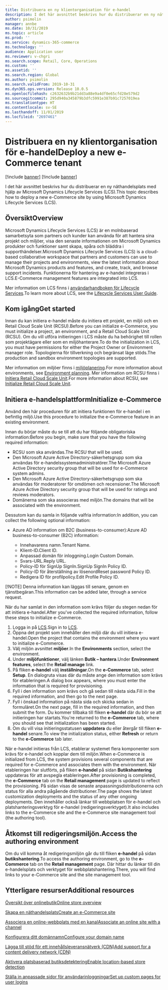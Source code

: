 ```yaml
---
title: Distribuera en ny klientorganisation för e-handel
description: I det här avsnittet beskrivs hur du distribuerar en ny näthandelsinnehavare med hjälp av Microsoft Dynamics Lifecycle Services (LCS).
author: psimolin
manager: annbe
ms.date: 10/31/2019
ms.topic: article
ms.prod: ''
ms.service: dynamics-365-commerce
ms.technology: ''
audience: Application user
ms.reviewer: v-chgri
ms.search.scope: Retail, Core, Operations
ms.custom: ''
ms.assetid: ''
ms.search.region: Global
ms.author: psimolin
ms.search.validFrom: 2019-10-31
ms.dyn365.ops.version: Release 10.0.5
ms.openlocfilehash: c2632632b9b21dd3a88e9a4df0e65cfd28e579d2
ms.sourcegitcommit: 295d940a345879b3dfc5991e387b91c7257019ea
ms.translationtype: HT
ms.contentlocale: sv-SE
ms.lasthandoff: 11/01/2019
ms.locfileid: "2697461"
---
```

# <a name="deploy-a-new-e-commerce-tenant"></a><span data-ttu-id="4b566-103">Distribuera en ny klientorganisation för e-handel</span><span class="sxs-lookup"><span data-stu-id="4b566-103">Deploy a new e-Commerce tenant</span></span>

[!include [banner](includes/preview-banner.md)]
[!include [banner](includes/banner.md)]

<span data-ttu-id="4b566-104">I det här avsnittet beskrivs hur du distribuerar en ny näthandelsplats med hjälp av Microsoft Dynamics Lifecycle Services (LCS).</span><span class="sxs-lookup"><span data-stu-id="4b566-104">This topic describes how to deploy a new e-Commerce site by using Microsoft Dynamics Lifecycle Services (LCS).</span></span>

## <a name="overview"></a><span data-ttu-id="4b566-105">Översikt</span><span class="sxs-lookup"><span data-stu-id="4b566-105">Overview</span></span>
    
<span data-ttu-id="4b566-106">Microsoft Dynamics Lifecycle Services (LCS) är en molnbaserad samarbetsyta som partners och kunder kan använda för att hantera sina projekt och miljöer, visa den senaste informationen om Microsoft Dynamics produkter och funktioner samt skapa, spåra och bläddra i supporthändelser.</span><span class="sxs-lookup"><span data-stu-id="4b566-106">Microsoft Dynamics Lifecycle Services (LCS) is a cloud-based collaborative workspace that partners and customers can use to manage their projects and environments, view the latest information about Microsoft Dynamics products and features, and create, track, and browse support incidents.</span></span> <span data-ttu-id="4b566-107">Funktionerna för hantering av e-handel integreras i LCS.</span><span class="sxs-lookup"><span data-stu-id="4b566-107">E-Commerce management features are integrated into LCS.</span></span>

<span data-ttu-id="4b566-108">Mer information om LCS finns i [användarhandboken för Lifecycle Services](https://docs.microsoft.com/dynamics365/unified-operations/dev-itpro/lifecycle-services/lcs-user-guide).</span><span class="sxs-lookup"><span data-stu-id="4b566-108">To learn more about LCS, see the [Lifecycle Services User Guide](https://docs.microsoft.com/dynamics365/unified-operations/dev-itpro/lifecycle-services/lcs-user-guide).</span></span>
    
## <a name="get-started"></a><span data-ttu-id="4b566-109">Kom igång</span><span class="sxs-lookup"><span data-stu-id="4b566-109">Get started</span></span>

<span data-ttu-id="4b566-110">Innan du kan initiera e-handel måste du initiera ett projekt, en miljö och en Retail Cloud Scale Unit (RCSU).</span><span class="sxs-lookup"><span data-stu-id="4b566-110">Before you can initialize e-Commerce, you must initialize a project, an environment, and a Retail Cloud Scale Unit (RCSU).</span></span> <span data-ttu-id="4b566-111">Om du vill utföra initieringen i LCS måste du ha behörighet till rollen som projektägare eller som en miljöhanterare.</span><span class="sxs-lookup"><span data-stu-id="4b566-111">To do the initialization in LCS, you must have permissions for either the Project Owner or Environment manager role.</span></span> <span data-ttu-id="4b566-112">Topologierna för tillverkning och begränsat läge stöds.</span><span class="sxs-lookup"><span data-stu-id="4b566-112">The production and sandbox environment topologies are supported.</span></span>

<span data-ttu-id="4b566-113">Mer information om miljöer finns i [miljöplanering](https://docs.microsoft.com/dynamics365/unified-operations/fin-and-ops/imp-lifecycle/environment-planning).</span><span class="sxs-lookup"><span data-stu-id="4b566-113">For more information about environments, see [Environment planning](https://docs.microsoft.com/dynamics365/unified-operations/fin-and-ops/imp-lifecycle/environment-planning).</span></span> <span data-ttu-id="4b566-114">Mer information om RCSU finns i [Initiera Retail Cloud Scale Unit](https://docs.microsoft.com/dynamics365/unified-operations/dev-itpro/deployment/initialize-retail-channels).</span><span class="sxs-lookup"><span data-stu-id="4b566-114">For more information about RCSU, see [Initialize Retail Cloud Scale Unit](https://docs.microsoft.com/dynamics365/unified-operations/dev-itpro/deployment/initialize-retail-channels).</span></span>

## <a name="initialize-e-commerce"></a><span data-ttu-id="4b566-115">Initiera e-handelsplattform</span><span class="sxs-lookup"><span data-stu-id="4b566-115">Initialize e-Commerce</span></span>

<span data-ttu-id="4b566-116">Använd den här proceduren för att initiera funktionen för e-handel i en befintlig miljö.</span><span class="sxs-lookup"><span data-stu-id="4b566-116">Use this procedure to initialize the e-Commerce feature in an existing environment.</span></span>

<span data-ttu-id="4b566-117">Innan du börjar måste du se till att du har följande obligatoriska information:</span><span class="sxs-lookup"><span data-stu-id="4b566-117">Before you begin, make sure that you have the following required information:</span></span>

- <span data-ttu-id="4b566-118">RCSU som ska användas.</span><span class="sxs-lookup"><span data-stu-id="4b566-118">The RCSU that will be used.</span></span>
- <span data-ttu-id="4b566-119">Den Microsoft Azure Active Directory-säkerhetsgrupp som ska användas för e-handelssystemadministratörer.</span><span class="sxs-lookup"><span data-stu-id="4b566-119">The Microsoft Azure Active Directory security group that will be used for e-Commerce system admins.</span></span>
- <span data-ttu-id="4b566-120">Den Microsoft Azure Active Directory-säkerhetsgrupp som ska användas för moderatorer för omdömen och recensioner.</span><span class="sxs-lookup"><span data-stu-id="4b566-120">The Microsoft Azure Active Directory security group that will be used for ratings and reviews moderators.</span></span>
- <span data-ttu-id="4b566-121">Domänerna som ska associeras med miljön.</span><span class="sxs-lookup"><span data-stu-id="4b566-121">The domains that will be associated with the environment.</span></span>

<span data-ttu-id="4b566-122">Dessutom kan du samla in följande valfria information:</span><span class="sxs-lookup"><span data-stu-id="4b566-122">In addition, you can collect the following optional information:</span></span>

- <span data-ttu-id="4b566-123">Azure AD information om B2C (business-to-consumer):</span><span class="sxs-lookup"><span data-stu-id="4b566-123">Azure AD business-to-consumer (B2C) information:</span></span>

    - <span data-ttu-id="4b566-124">Innehavarens namn.</span><span class="sxs-lookup"><span data-stu-id="4b566-124">Tenant Name.</span></span>
    - <span data-ttu-id="4b566-125">Klient-ID.</span><span class="sxs-lookup"><span data-stu-id="4b566-125">Client ID.</span></span>
    - <span data-ttu-id="4b566-126">Anpassad domän för inloggning.</span><span class="sxs-lookup"><span data-stu-id="4b566-126">Login Custom Domain.</span></span>
    - <span data-ttu-id="4b566-127">Svars-URL.</span><span class="sxs-lookup"><span data-stu-id="4b566-127">Reply URL.</span></span>
    - <span data-ttu-id="4b566-128">Policy-ID för SignUp SignIn.</span><span class="sxs-lookup"><span data-stu-id="4b566-128">SignUp SignIn Policy ID.</span></span>
    - <span data-ttu-id="4b566-129">Policy-ID för återställning av lösenord</span><span class="sxs-lookup"><span data-stu-id="4b566-129">Reset password Policy ID.</span></span>
    - <span data-ttu-id="4b566-130">Redigera ID för profilpolicy.</span><span class="sxs-lookup"><span data-stu-id="4b566-130">Edit Profile Policy ID.</span></span>

[!NOTE]
<span data-ttu-id="4b566-131">Denna information kan läggas till senare, genom en tjänstbegäran.</span><span class="sxs-lookup"><span data-stu-id="4b566-131">This information can be added later, through a service request.</span></span>

<span data-ttu-id="4b566-132">När du har samlat in den information som krävs följer du stegen nedan för att initiera e-handel.</span><span class="sxs-lookup"><span data-stu-id="4b566-132">After you've collected the required information, follow these steps to initialize e-Commerce.</span></span>

1. <span data-ttu-id="4b566-133">Logga in på [LCS](https://lcs.dynamics.com).</span><span class="sxs-lookup"><span data-stu-id="4b566-133">Sign in to [LCS](https://lcs.dynamics.com).</span></span>
1. <span data-ttu-id="4b566-134">Öppna det projekt som innehåller den miljö där du vill initiera e-handel.</span><span class="sxs-lookup"><span data-stu-id="4b566-134">Open the project that contains the environment where you want to initialize e-Commerce.</span></span>
1. <span data-ttu-id="4b566-135">Välj miljön avsnittet **miljöer**.</span><span class="sxs-lookup"><span data-stu-id="4b566-135">In the **Environments** section, select the environment.</span></span>
1. <span data-ttu-id="4b566-136">Under **miljöfunktioner**, välj länken **Butik – hantera**.</span><span class="sxs-lookup"><span data-stu-id="4b566-136">Under **Environment features**, select the **Retail manage** link.</span></span>
1. <span data-ttu-id="4b566-137">På fliken **e-handel** välj **inställningar**.</span><span class="sxs-lookup"><span data-stu-id="4b566-137">On the **e-Commerce** tab, select **Setup**.</span></span> <span data-ttu-id="4b566-138">En dialogruta visas där du måste ange den information som krävs för etableringen.</span><span class="sxs-lookup"><span data-stu-id="4b566-138">A dialog box appears, where you must enter the information that is required for provisioning.</span></span>
1. <span data-ttu-id="4b566-139">Fyll i den information som krävs och gå sedan till nästa sida.</span><span class="sxs-lookup"><span data-stu-id="4b566-139">Fill in the required information, and then go to the next page.</span></span>
1. <span data-ttu-id="4b566-140">Fyll i önskad information på nästa sida och skicka sedan in formuläret.</span><span class="sxs-lookup"><span data-stu-id="4b566-140">On the next page, fill in the required information, and then submit the form.</span></span> <span data-ttu-id="4b566-141">Du kommer tillbaka till fliken **e-handel** där du bör se att initieringen har startats.</span><span class="sxs-lookup"><span data-stu-id="4b566-141">You're returned to the **e-Commerce** tab, where you should see that initialization has been started.</span></span>
1. <span data-ttu-id="4b566-142">Om du vill visa initieringsstatusen **uppdatera** du eller återgår till fliken **e-handel** senare.</span><span class="sxs-lookup"><span data-stu-id="4b566-142">To view the initialization status, either **Refresh** or return to the **e-Commerce** tab later.</span></span>
    
<span data-ttu-id="4b566-143">När e-handel initieras från LCS, etablerar systemet flera komponenter som krävs för e-handel och kopplar dem till miljön.</span><span class="sxs-lookup"><span data-stu-id="4b566-143">When e-Commerce is initialized from LCS, the system provisions several components that are required for e-Commerce and associates them with the environment.</span></span> <span data-ttu-id="4b566-144">När etableringen har slutförts, på fliken **e-handel** på sidan **Butikshantering** uppdateras för att avspegla etableringen.</span><span class="sxs-lookup"><span data-stu-id="4b566-144">After provisioning is completed, the **e-Commerce** tab on the **Retail management** page is updated to reflect the provisioning.</span></span> <span data-ttu-id="4b566-145">På sidan visas de senaste anpassningsdistributionerna och status för alla andra pågående distributioner.</span><span class="sxs-lookup"><span data-stu-id="4b566-145">The page shows the latest customization deployments and the status of any other ongoing deployments.</span></span> <span data-ttu-id="4b566-146">Den innehåller också länkar till webbplatsen för e-handel och platshanteringsverktyg för e-handel (redigeringsverktyget).</span><span class="sxs-lookup"><span data-stu-id="4b566-146">It also includes links to the e-Commerce site and the e-Commerce site management tool (the authoring tool).</span></span>

## <a name="access-the-authoring-environment"></a><span data-ttu-id="4b566-147">Åtkomst till redigeringsmiljön.</span><span class="sxs-lookup"><span data-stu-id="4b566-147">Access the authoring environment</span></span>

<span data-ttu-id="4b566-148">Om du vill komma åt redigeringsmiljön går du till fliken **e-handel** på sidan **butikshantering**.</span><span class="sxs-lookup"><span data-stu-id="4b566-148">To access the authoring environment, go to the **e-Commerce** tab on the **Retail management** page.</span></span> <span data-ttu-id="4b566-149">Där hittar du länkar till din e-handelsplats och verktyget för webbplatshantering.</span><span class="sxs-lookup"><span data-stu-id="4b566-149">There, you will find links to your e-Commerce site and the site management tool.</span></span>

## <a name="additional-resources"></a><span data-ttu-id="4b566-150">Ytterligare resurser</span><span class="sxs-lookup"><span data-stu-id="4b566-150">Additional resources</span></span>

[<span data-ttu-id="4b566-151">Översikt över onlinebutik</span><span class="sxs-lookup"><span data-stu-id="4b566-151">Online store overview</span></span>](online-store-overview.md)

[<span data-ttu-id="4b566-152">Skapa en näthandelsplats</span><span class="sxs-lookup"><span data-stu-id="4b566-152">Create an e-Commerce site</span></span>](create-ecommerce-site.md)

[<span data-ttu-id="4b566-153">Associera en online-webbplats med en kanal</span><span class="sxs-lookup"><span data-stu-id="4b566-153">Associate an online site with a channel</span></span>](associate-site-online-store.md)

[<span data-ttu-id="4b566-154">Konfigurera ditt domännamn</span><span class="sxs-lookup"><span data-stu-id="4b566-154">Configure your domain name</span></span>](configure-your-domain-name.md)

[<span data-ttu-id="4b566-155">Lägga till stöd för ett innehållsleveransnätverk (CDN)</span><span class="sxs-lookup"><span data-stu-id="4b566-155">Add support for a content delivery network (CDN)</span></span>](add-cdn-support.md)

[<span data-ttu-id="4b566-156">Aktivera platsbaserad butiksdetektering</span><span class="sxs-lookup"><span data-stu-id="4b566-156">Enable location-based store detection</span></span>](enable-store-detection.md)

[<span data-ttu-id="4b566-157">Ställa in anpassade sidor för användarinloggningar</span><span class="sxs-lookup"><span data-stu-id="4b566-157">Set up custom pages for user logins</span></span>](custom-pages-user-logins.md)

